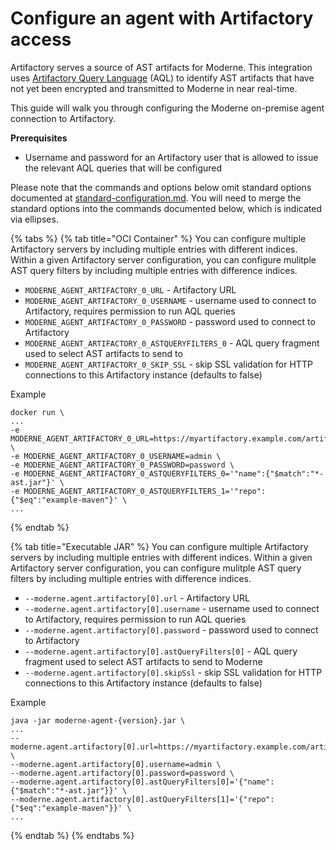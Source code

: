 # Configure an agent with Artifactory access

Artifactory serves a source of AST artifacts for Moderne. This integration uses [Artifactory Query Language](https://www.jfrog.com/confluence/display/JFROG/Artifactory+Query+Language) (AQL) to identify AST artifacts that have not yet been encrypted and transmitted to Moderne in near real-time.

This guide will walk you through configuring the Moderne on-premise agent connection to Artifactory.

**Prerequisites**

* Username and password for an Artifactory user that is allowed to issue the relevant AQL queries that will be configured

Please note that the commands and options below omit standard options documented at [standard-configuration.md](../standard-configuration.md "mention"). You will need to merge the standard options into the commands documented below, which is indicated via ellipses.

{% tabs %}
{% tab title="OCI Container" %}
You can configure multiple Artifactory servers by including multiple entries with different indices. Within a given Artifactory server configuration, you can configure mulitple AST query filters by including multiple entries with difference indices.

* `MODERNE_AGENT_ARTIFACTORY_0_URL` - Artifactory URL
* `MODERNE_AGENT_ARTIFACTORY_0_USERNAME` - username used to connect to Artifactory, requires permission to run AQL queries
* `MODERNE_AGENT_ARTIFACTORY_0_PASSWORD` - password used to connect to Artifactory
* `MODERNE_AGENT_ARTIFACTORY_0_ASTQUERYFILTERS_0` - AQL query fragment used to select AST artifacts to send to&#x20;
* `MODERNE_AGENT_ARTIFACTORY_0_SKIP_SSL` - skip SSL validation for HTTP connections to this Artifactory instance (defaults to false)



Example

```
docker run \
...
-e MODERNE_AGENT_ARTIFACTORY_0_URL=https://myartifactory.example.com/artifactory/ \
-e MODERNE_AGENT_ARTIFACTORY_0_USERNAME=admin \
-e MODERNE_AGENT_ARTIFACTORY_0_PASSWORD=password \
-e MODERNE_AGENT_ARTIFACTORY_0_ASTQUERYFILTERS_0='"name":{"$match":"*-ast.jar"}' \
-e MODERNE_AGENT_ARTIFACTORY_0_ASTQUERYFILTERS_1='"repo":{"$eq":"example-maven"}' \
...
```
{% endtab %}

{% tab title="Executable JAR" %}
You can configure multiple Artifactory servers by including multiple entries with different indices. Within a given Artifactory server configuration, you can configure mulitple AST query filters by including multiple entries with difference indices.



* `--moderne.agent.artifactory[0].url` - Artifactory URL
* `--moderne.agent.artifactory[0].username` - username used to connect to Artifactory, requires permission to run AQL queries
* `--moderne.agent.artifactory[0].password` - password used to connect to Artifactory
* `--moderne.agent.artifactory[0].astQueryFilters[0]` - AQL query fragment used to select AST artifacts to send to Moderne
* `--moderne.agent.artifactory[0].skipSsl` - skip SSL validation for HTTP connections to this Artifactory instance (defaults to false)



Example

```
java -jar moderne-agent-{version}.jar \
...
--moderne.agent.artifactory[0].url=https://myartifactory.example.com/artifactory/ \
--moderne.agent.artifactory[0].username=admin \
--moderne.agent.artifactory[0].password=password \
--moderne.agent.artifactory[0].astQueryFilters[0]='{"name":{"$match":"*-ast.jar"}}' \
--moderne.agent.artifactory[0].astQueryFilters[1]='{"repo":{"$eq":"example-maven"}}' \
...
```
{% endtab %}
{% endtabs %}
